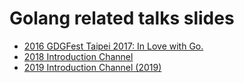 # Golang related talks slides

- [2016 GDGFest Taipei 2017: In Love with Go.](https://go-talks.appspot.com/github.com/kkdai/GolangTalks/gdgfest/gdgfest.slide#1)
- [2018 Introduction Channel](https://go-talks.appspot.com/github.com/kkdai/GolangTalks/introduction-channel/gochannel.slide#1)
- [2019 Introduction Channel (2019)](https://go-talks.appspot.com/github.com/kkdai/GolangTalks/introduction-channel-2019/gochannel.slide#1)


